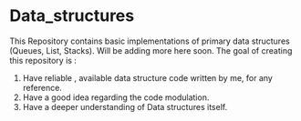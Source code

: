 # Data_structures
This Repository contains basic implementations of primary data structures (Queues, List, Stacks). Will be adding more here soon. 
The goal of creating this repository is : 
1. Have reliable , available data structure code written by me, for any reference.
2. Have a good idea regarding the code modulation.
3. Have a deeper understanding of Data structures itself.
